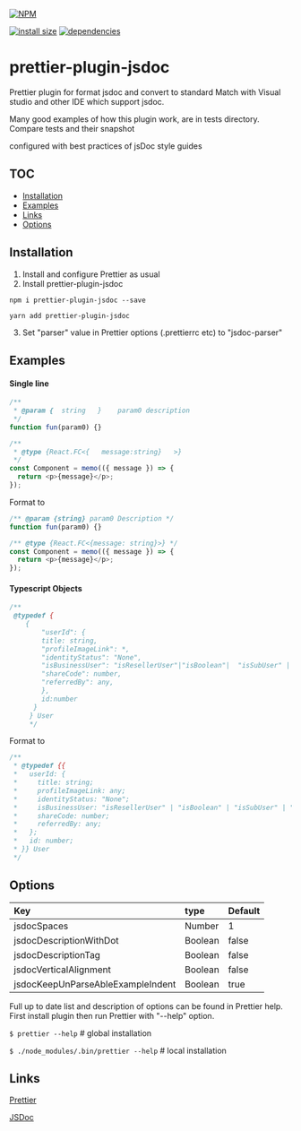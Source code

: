 [![NPM](https://nodei.co/npm/prettier-plugin-jsdoc.png)](https://nodei.co/npm/prettier-plugin-jsdoc/)

[![install size](https://packagephobia.now.sh/badge?p=prettier-plugin-jsdoc)](https://packagephobia.now.sh/result?p=prettier-plugin-jsdoc)
[![dependencies](https://david-dm.org/hosseinmd/prettier-plugin-jsdoc.svg)](https://david-dm.org/hosseinmd/prettier-plugin-jsdoc.svg)

# prettier-plugin-jsdoc

Prettier plugin for format jsdoc and convert to standard
Match with Visual studio and other IDE which support jsdoc.

Many good examples of how this plugin work, are in tests directory.
Compare tests and their snapshot

configured with best practices of jsDoc style guides

## TOC

- [Installation](#Installation)
- [Examples](#Examples)
- [Links](#Links)
- [Options](#Options)

## Installation

1. Install and configure Prettier as usual
2. Install prettier-plugin-jsdoc

```npm
npm i prettier-plugin-jsdoc --save
```

```yarn
yarn add prettier-plugin-jsdoc
```

3. Set "parser" value in Prettier options (.prettierrc etc) to "jsdoc-parser"

## Examples

#### Single line

```js
/**
 * @param {  string   }    param0 description
 */
function fun(param0) {}

/**
 * @type {React.FC<{   message:string}   >}
 */
const Component = memo(({ message }) => {
  return <p>{message}</p>;
});
```

Format to

```js
/** @param {string} param0 Description */
function fun(param0) {}

/** @type {React.FC<{message: string}>} */
const Component = memo(({ message }) => {
  return <p>{message}</p>;
});
```

#### Typescript Objects

```js
/**
 @typedef {
    {
        "userId": {
        title: string,
        "profileImageLink": *,
        "identityStatus": "None",
        "isBusinessUser": "isResellerUser"|"isBoolean"|  "isSubUser" |    "isNot",
        "shareCode": number,
        "referredBy": any,
        },
        id:number
      }
     } User
     */
```

Format to

```js
/**
 * @typedef {{
 *   userId: {
 *     title: string;
 *     profileImageLink: any;
 *     identityStatus: "None";
 *     isBusinessUser: "isResellerUser" | "isBoolean" | "isSubUser" | "isNot";
 *     shareCode: number;
 *     referredBy: any;
 *   };
 *   id: number;
 * }} User
 */
```

## Options

| Key                               | type    | Default |
| :-------------------------------- | :------ | :------ |
| jsdocSpaces                       | Number  | 1       |
| jsdocDescriptionWithDot           | Boolean | false   |
| jsdocDescriptionTag               | Boolean | false   |
| jsdocVerticalAlignment            | Boolean | false   |
| jsdocKeepUnParseAbleExampleIndent | Boolean | true    |

Full up to date list and description of options can be found in Prettier help. First install plugin then run Prettier with "--help" option.

`$ prettier --help` # global installation

`$ ./node_modules/.bin/prettier --help` # local installation

## Links

[Prettier](https://prettier.io)

[JSDoc](https://jsdoc.app)
